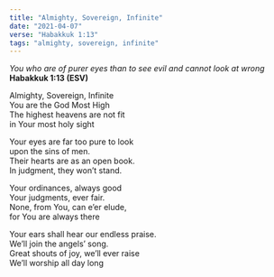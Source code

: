```yaml
---
title: "Almighty, Sovereign, Infinite"
date: "2021-04-07"
verse: "Habakkuk 1:13"
tags: "almighty, sovereign, infinite"
---
```


*You who are of purer eyes than to see evil and cannot look at wrong*  
**Habakkuk 1:13 (ESV)**

Almighty, Sovereign, Infinite  
You are the God Most High  
The highest heavens are not fit  
in Your most holy sight

Your eyes are far too pure to look  
upon the sins of men.  
Their hearts are as an open book.  
In judgment, they won’t stand.

Your ordinances, always good  
Your judgments, ever fair.  
None, from You, can e’er elude,  
for You are always there

Your ears shall hear our endless praise.  
We’ll join the angels’ song.  
Great shouts of joy, we’ll ever raise  
We’ll worship all day long
